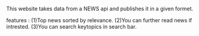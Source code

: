 This website takes data from a NEWS api and publishes it in a given formet.

features :
(1)Top news sorted by relevance.
(2)You can further read news if intrested.
(3)You can search keytopics in search bar.